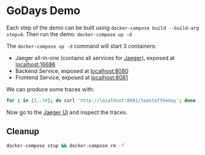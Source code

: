 # GoDays Demo

Each step of the demo can be built using `docker-compose build --build-arg step=4`. Then run the demo: `docker-compose up -d`

The `docker-compose up -d` command will start 3 containers:

- Jaeger all-in-one (contains all services for [Jaeger](https://www.jaegertracing.io/)), exposed at [localhost:16686](localhost:16686)
- Backend Service, exposed at [localhost:8080](localhost:8080)
- Frontend Service, exposed at [localhost:8081](localhost:8081)

We can produce some traces with:

```bash
for i in {1..10}; do curl 'http://localhost:8081/toastoftheday'; done
```

Now go to the [Jaeger UI](localhost:16686) and inspect the traces.

## Cleanup

```bash
docker-compose stop && docker-compose rm -f
```